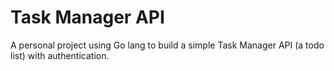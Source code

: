 # Task Manager API

A personal project using Go lang to build a simple Task Manager API (a todo list) with authentication.

